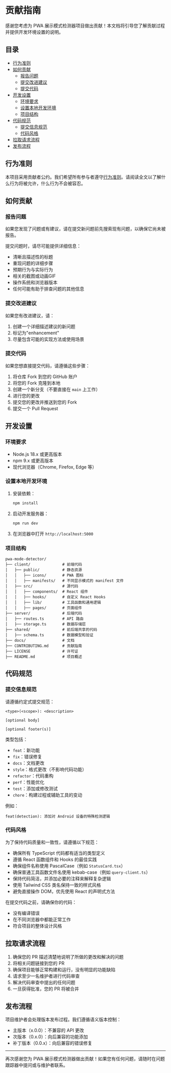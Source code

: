 # 贡献指南

感谢您考虑为 PWA 展示模式检测器项目做出贡献！本文档将引导您了解贡献过程并提供开发环境设置的说明。

## 目录

- [行为准则](#行为准则)
- [如何贡献](#如何贡献)
  - [报告问题](#报告问题)
  - [提交改进建议](#提交改进建议)
  - [提交代码](#提交代码)
- [开发设置](#开发设置)
  - [环境要求](#环境要求)
  - [设置本地开发环境](#设置本地开发环境)
  - [项目结构](#项目结构)
- [代码规范](#代码规范)
  - [提交信息规范](#提交信息规范)
  - [代码风格](#代码风格)
- [拉取请求流程](#拉取请求流程)
- [发布流程](#发布流程)

## 行为准则

本项目采用贡献者公约。我们希望所有参与者遵守[行为准则](CODE_OF_CONDUCT.md)。请阅读全文以了解什么行为将被允许，什么行为不会被容忍。

## 如何贡献

### 报告问题

如果您发现了问题或有建议，请在提交新问题前先搜索现有问题，以确保它尚未被报告。

提交问题时，请尽可能提供详细信息：

- 清晰且描述性的标题
- 重现问题的详细步骤
- 预期行为与实际行为
- 相关的截图或动画GIF
- 操作系统和浏览器版本
- 任何可能有助于排查问题的其他信息

### 提交改进建议

如果您有改进建议，请：

1. 创建一个详细描述建议的新问题
2. 标记为"enhancement"
3. 尽量包含可能的实现方法或使用场景

### 提交代码

如果您想直接提交代码，请遵循这些步骤：

1. 将仓库 Fork 到您的 GitHub 账户
2. 将您的 Fork 克隆到本地
3. 创建一个新分支（不要直接在 `main` 上工作）
4. 进行您的更改
5. 提交您的更改并推送到您的 Fork
6. 提交一个 Pull Request

## 开发设置

### 环境要求

- Node.js 18.x 或更高版本
- npm 9.x 或更高版本
- 现代浏览器（Chrome, Firefox, Edge 等）

### 设置本地开发环境

1. 安装依赖：
   ```bash
   npm install
   ```

2. 启动开发服务器：
   ```bash
   npm run dev
   ```

3. 在浏览器中打开 `http://localhost:5000`

### 项目结构

```
pwa-mode-detector/
├── client/              # 前端代码
│   ├── public/          # 静态资源
│   │   ├── icons/       # PWA 图标
│   │   ├── manifests/   # 不同显示模式的 manifest 文件
│   ├── src/             # 源代码
│   │   ├── components/  # React 组件
│   │   ├── hooks/       # 自定义 React Hooks
│   │   ├── lib/         # 工具函数和通用逻辑
│   │   ├── pages/       # 页面组件
├── server/              # 后端代码
│   ├── routes.ts        # API 路由
│   ├── storage.ts       # 数据存储层
├── shared/              # 前后端共享的代码
│   ├── schema.ts        # 数据模型和验证
├── docs/                # 文档
├── CONTRIBUTING.md      # 贡献指南
├── LICENSE              # 许可证
├── README.md            # 项目概述
```

## 代码规范

### 提交信息规范

请遵循约定式提交规范：

```
<type>(<scope>): <description>

[optional body]

[optional footer(s)]
```

类型包括：
- `feat`：新功能
- `fix`：错误修复
- `docs`：文档更改
- `style`：格式更改（不影响代码功能）
- `refactor`：代码重构
- `perf`：性能优化
- `test`：添加或修改测试
- `chore`：构建过程或辅助工具的变动

例如：
```
feat(detection): 添加对 Android 设备的特殊检测逻辑
```

### 代码风格

为了保持代码质量和一致性，请遵循以下规范：

- 确保所有 TypeScript 代码都有适当的类型定义
- 遵循 React 函数组件和 Hooks 的最佳实践
- 确保组件名称使用 PascalCase（例如 `StatusCard.tsx`）
- 确保普通工具函数文件名使用 kebab-case（例如 `query-client.ts`）
- 保持代码简洁，并添加必要的注释来解释复杂逻辑
- 使用 Tailwind CSS 类名保持一致的样式风格
- 避免直接操作 DOM，优先使用 React 的声明式方法

在提交代码之前，请确保你的代码：
- 没有编译错误
- 在不同浏览器中都能正常工作
- 符合项目的整体设计风格

## 拉取请求流程

1. 确保您的 PR 描述清楚地说明了所做的更改和解决的问题
2. 将相关问题链接到您的 PR
3. 确保项目能够正常构建和运行，没有明显的功能缺陷
4. 请求至少一名维护者进行代码审查
5. 解决代码审查中提出的任何问题
6. 一旦获得批准，您的 PR 将被合并

## 发布流程

项目维护者会处理版本发布过程。我们遵循语义版本控制：

- 主版本（x.0.0）：不兼容的 API 更改
- 次版本（0.x.0）：向后兼容的功能添加
- 补丁版本（0.0.x）：向后兼容的错误修复

---

再次感谢您为 PWA 展示模式检测器做出贡献！如果您有任何问题，请随时在问题跟踪器中提问或与维护者联系。